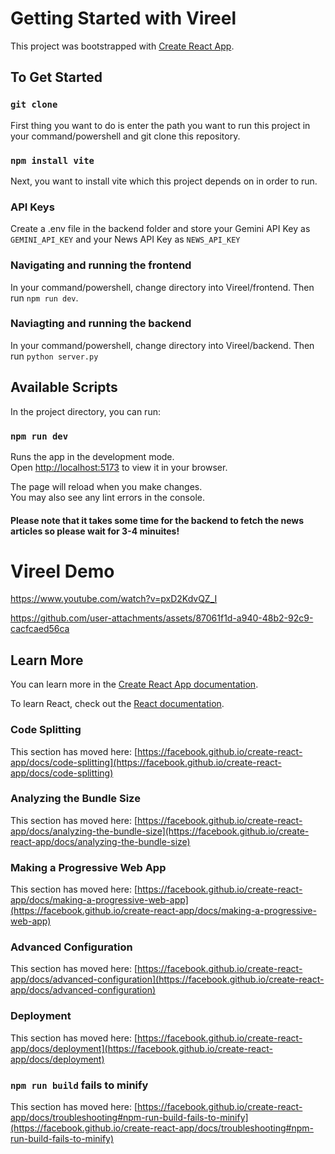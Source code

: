 # Getting Started with Vireel

This project was bootstrapped with [Create React App](https://github.com/facebook/create-react-app).

## To Get Started

### `git clone`

First thing you want to do is enter the path you want to run this project in your command/powershell and git clone this repository.

### `npm install vite`

Next, you want to install vite which this project depends on in order to run.

### API Keys

Create a .env file in the backend folder and store your Gemini API Key as `GEMINI_API_KEY` and your News API Key as `NEWS_API_KEY`

### Navigating and running the frontend

In your command/powershell, change directory into Vireel/frontend.
Then run `npm run dev`.

### Naviagting and running the backend

In your command/powershell, change directory into Vireel/backend. 
Then run `python server.py`

## Available Scripts

In the project directory, you can run:

### `npm run dev`

Runs the app in the development mode.\
Open [http://localhost:5173](http://localhost:5173) to view it in your browser.

The page will reload when you make changes.\
You may also see any lint errors in the console.
#### Please note that it takes some time for the backend to fetch the news articles so please wait for 3-4 minuites!



# Vireel Demo
https://www.youtube.com/watch?v=pxD2KdvQZ_I 

https://github.com/user-attachments/assets/87061f1d-a940-48b2-92c9-cacfcaed56ca

## Learn More

You can learn more in the [Create React App documentation](https://facebook.github.io/create-react-app/docs/getting-started).

To learn React, check out the [React documentation](https://reactjs.org/).

### Code Splitting

This section has moved here: [https://facebook.github.io/create-react-app/docs/code-splitting](https://facebook.github.io/create-react-app/docs/code-splitting)

### Analyzing the Bundle Size

This section has moved here: [https://facebook.github.io/create-react-app/docs/analyzing-the-bundle-size](https://facebook.github.io/create-react-app/docs/analyzing-the-bundle-size)

### Making a Progressive Web App

This section has moved here: [https://facebook.github.io/create-react-app/docs/making-a-progressive-web-app](https://facebook.github.io/create-react-app/docs/making-a-progressive-web-app)

### Advanced Configuration

This section has moved here: [https://facebook.github.io/create-react-app/docs/advanced-configuration](https://facebook.github.io/create-react-app/docs/advanced-configuration)

### Deployment

This section has moved here: [https://facebook.github.io/create-react-app/docs/deployment](https://facebook.github.io/create-react-app/docs/deployment)

### `npm run build` fails to minify

This section has moved here: [https://facebook.github.io/create-react-app/docs/troubleshooting#npm-run-build-fails-to-minify](https://facebook.github.io/create-react-app/docs/troubleshooting#npm-run-build-fails-to-minify)






